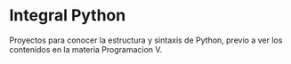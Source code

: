 # Integral Python

Proyectos para conocer la estructura y sintaxis de Python, previo a ver los contenidos en la materia Programacion V. 
